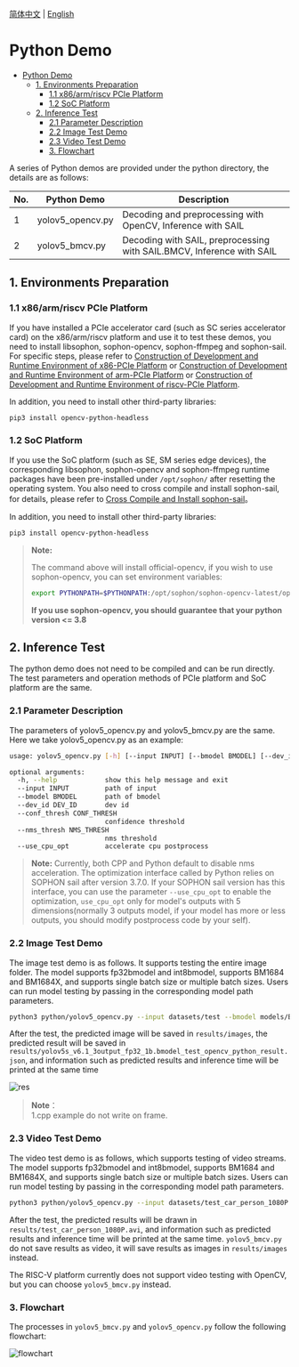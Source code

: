 [简体中文](./README.md) | [English](./README_EN.md)

# Python Demo
- [Python Demo](#python-demo)
  - [1. Environments Preparation](#1-environments-preparation)
    - [1.1 x86/arm/riscv PCIe Platform](#11-x86armriscv-pcie-platform)
    - [1.2 SoC Platform](#12-soc-platform)
  - [2. Inference Test](#2-inference-test)
    - [2.1 Parameter Description](#21-parameter-description)
    - [2.2 Image Test Demo](#22-image-test-demo)
    - [2.3 Video Test Demo](#23-video-test-demo)
    - [3. Flowchart](#3-flowchart)

A series of Python demos are provided under the python directory, the details are as follows:

| No. |  Python Demo      | Description                     |
| ---- | ---------------- | -----------------------------------  |
| 1    | yolov5_opencv.py | Decoding and preprocessing with OpenCV, Inference with SAIL |
| 2    | yolov5_bmcv.py   | Decoding with SAIL, preprocessing with SAIL.BMCV, Inference with SAIL |

## 1. Environments Preparation
### 1.1 x86/arm/riscv PCIe Platform

If you have installed a PCIe accelerator card (such as SC series accelerator card) on the x86/arm/riscv platform and use it to test these demos, you need to install libsophon, sophon-opencv, sophon-ffmpeg and sophon-sail. For specific steps, please refer to [Construction of Development and Runtime Environment of x86-PCIe Platform](../../../docs/Environment_Install_Guide_EN.md#3-x86-pcie-platform-development-and-runtime-environment-construction) or [Construction of Development and Runtime Environment of arm-PCIe Platform](../../../docs/Environment_Install_Guide_EN.md#5-arm-pcie-platform-development-and-runtime-environment-construction) or [Construction of Development and Runtime Environment of riscv-PCIe Platform](../../../docs/Environment_Install_Guide_EN.md#6-riscv-pcie-platform-development-and-runtime-environment-construction).

In addition, you need to install other third-party libraries:
```bash
pip3 install opencv-python-headless
```

### 1.2 SoC Platform

If you use the SoC platform (such as SE, SM series edge devices), the corresponding libsophon, sophon-opencv and sophon-ffmpeg runtime packages have been pre-installed under `/opt/sophon/` after resetting the operating system. You also need to cross compile and install sophon-sail, for details, please refer to [Cross Compile and Install sophon-sail](../../../docs/Environment_Install_Guide_EN.md#42-cross-compiling-and-sophon-sail-installation)。

In addition, you need to install other third-party libraries:
```bash
pip3 install opencv-python-headless
```

> **Note:**
>
> The command above will install official-opencv, if you wish to use sophon-opencv, you can set environment variables:
> ```bash
> export PYTHONPATH=$PYTHONPATH:/opt/sophon/sophon-opencv-latest/opencv-python/
> ```
> **If you use sophon-opencv, you should guarantee that your python version <= 3.8**

## 2. Inference Test
The python demo does not need to be compiled and can be run directly. The test parameters and operation methods of PCIe platform and SoC platform are the same.
### 2.1 Parameter Description
The parameters of yolov5_opencv.py and yolov5_bmcv.py are the same. Here we take yolov5_opencv.py as an example:
```bash
usage: yolov5_opencv.py [-h] [--input INPUT] [--bmodel BMODEL] [--dev_id DEV_ID] [--conf_thresh CONF_THRESH] [--nms_thresh NMS_THRESH] [--use_cpu_opt]

optional arguments:
  -h, --help            show this help message and exit
  --input INPUT         path of input
  --bmodel BMODEL       path of bmodel
  --dev_id DEV_ID       dev id
  --conf_thresh CONF_THRESH
                        confidence threshold
  --nms_thresh NMS_THRESH
                        nms threshold
  --use_cpu_opt         accelerate cpu postprocess
```

> **Note:** Currently, both CPP and Python default to disable nms acceleration. The optimization interface called by Python relies on SOPHON sail after version 3.7.0. If your SOPHON sail version has this interface, you can use the parameter `--use_cpu_opt` to enable the optimization,  `use_cpu_opt` only for model's outputs with 5 dimensions(normally 3 outputs model, if your model has more or less outputs, you should modify postprocess code by your self).

### 2.2 Image Test Demo
The image test demo is as follows. It supports testing the entire image folder. The model supports fp32bmodel and int8bmodel, supports BM1684 and BM1684X, and supports single batch size or multiple batch sizes. Users can run model testing by passing in the corresponding model path parameters.
```bash
python3 python/yolov5_opencv.py --input datasets/test --bmodel models/BM1684/yolov5s_v6.1_3output_fp32_1b.bmodel --dev_id 0 --conf_thresh 0.5 --nms_thresh 0.5 --use_cpu_opt
```
After the test, the predicted image will be saved in `results/images`, the predicted result will be saved in `results/yolov5s_v6.1_3output_fp32_1b.bmodel_test_opencv_python_result.json`, and information such as predicted results and inference time will be printed at the same time

![res](../pics/zidane_python_opencv.jpg)
> **Note**：  
> 1.cpp example do not write on frame.


### 2.3 Video Test Demo
The video test demo is as follows, which supports testing of video streams. The model supports fp32bmodel and int8bmodel, supports BM1684 and BM1684X, and supports single batch size or multiple batch sizes. Users can run model testing by passing in the corresponding model path parameters.
```bash
python3 python/yolov5_opencv.py --input datasets/test_car_person_1080P.mp4 --bmodel models/BM1684/yolov5s_v6.1_3output_fp32_1b.bmodel --dev_id 0 --conf_thresh 0.5 --nms_thresh 0.5 --use_cpu_opt
```
After the test, the predicted results will be drawn in `results/test_car_person_1080P.avi`, and information such as predicted results and inference time will be printed at the same time.
`yolov5_bmcv.py` do not save results as video, it will save results as images in `results/images` instead. 

The RISC-V platform currently does not support video testing with OpenCV, but you can choose `yolov5_bmcv.py` instead.

### 3. Flowchart

The processes in `yolov5_bmcv.py` and `yolov5_opencv.py` follow the following flowchart:

![flowchart](../pics/Flowchart.png)